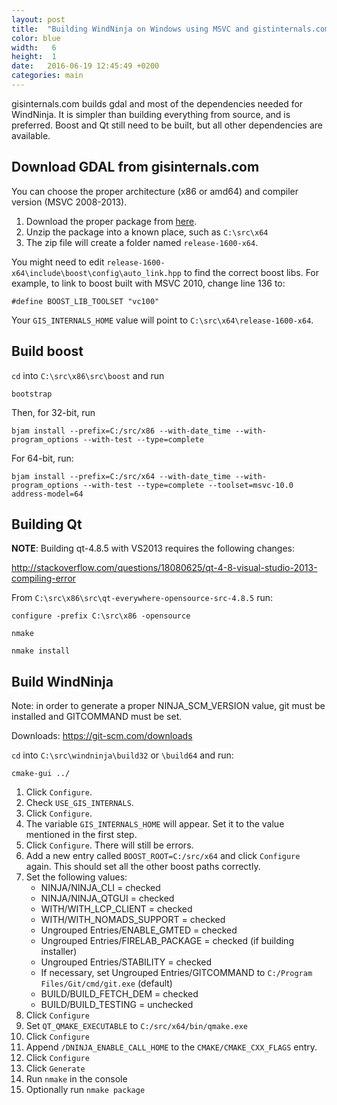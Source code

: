 ```yaml
---
layout: post
title:  "Building WindNinja on Windows using MSVC and gistinternals.com"
color: blue
width:   6 
height:  1
date:   2016-06-19 12:45:49 +0200
categories: main
---
```



gisinternals.com builds gdal and most of the dependencies needed for WindNinja.  It is simpler than building everything from source, and is preferred.  Boost and Qt still need to be built, but all other dependencies are available.

## Download GDAL from gisinternals.com

You can choose the proper architecture (x86 or amd64) and compiler version (MSVC 2008-2013).

1. Download the proper package from [here](http://gisinternals.com/sdk.php).
2. Unzip the package into a known place, such as `C:\src\x64`
3. The zip file will create a folder named `release-1600-x64`.

You might need to edit `release-1600-x64\include\boost\config\auto_link.hpp` to find the correct boost libs. For example, to link to boost built with MSVC 2010, change line 136 to:

`#define BOOST_LIB_TOOLSET "vc100"` 

Your `GIS_INTERNALS_HOME` value will point to `C:\src\x64\release-1600-x64`.

## Build boost

`cd` into `C:\src\x86\src\boost` and run

`bootstrap`

Then, for 32-bit, run

`bjam install --prefix=C:/src/x86 --with-date_time --with-program_options --with-test --type=complete`

For 64-bit, run:

`bjam install --prefix=C:/src/x64 --with-date_time --with-program_options --with-test --type=complete --toolset=msvc-10.0 address-model=64`

## Building Qt

**NOTE**: Building qt-4.8.5 with VS2013 requires the following changes:

http://stackoverflow.com/questions/18080625/qt-4-8-visual-studio-2013-compiling-error

From `C:\src\x86\src\qt-everywhere-opensource-src-4.8.5` run:

`configure -prefix C:\src\x86 -opensource`

`nmake`

`nmake install`

## Build WindNinja

Note: in order to generate a proper NINJA_SCM_VERSION value, git must be installed and GITCOMMAND must be set.

Downloads: https://git-scm.com/downloads

`cd` into `C:\src\windninja\build32` or `\build64` and run:

`cmake-gui ../`

1. Click `Configure`.
2. Check `USE_GIS_INTERNALS`.
3. Click `Configure`.
4. The variable `GIS_INTERNALS_HOME` will appear.  Set it to the value mentioned in the first step.
5. Click `Configure`.  There will still be errors.
6. Add a new entry called `BOOST_ROOT=C:/src/x64` and click `Configure` again.  This should set all the other boost paths correctly.
7. Set the following values:
    - NINJA/NINJA_CLI = checked
    - NINJA/NINJA_QTGUI = checked
    - WITH/WITH_LCP_CLIENT = checked
    - WITH/WITH_NOMADS_SUPPORT = checked
    - Ungrouped Entries/ENABLE_GMTED = checked
    - Ungrouped Entries/FIRELAB_PACKAGE = checked (if building installer)
    - Ungrouped Entries/STABILITY = checked
    - If necessary, set Ungrouped Entries/GITCOMMAND to `C:/Program Files/Git/cmd/git.exe` (default)
    - BUILD/BUILD_FETCH_DEM = checked
    - BUILD/BUILD_TESTING = unchecked
8. Click `Configure`
9. Set `QT_QMAKE_EXECUTABLE` to `C:/src/x64/bin/qmake.exe`
10. Click `Configure`
9. Append `/DNINJA_ENABLE_CALL_HOME` to the `CMAKE/CMAKE_CXX_FLAGS` entry.
10. Click `Configure`
11. Click `Generate`
12. Run `nmake` in the console
13. Optionally run `nmake package`